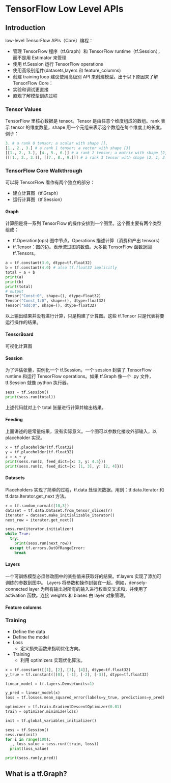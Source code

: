 # TensorFlow Low Level APIs
## Introduction
low-level TensorFlow APIs（Core）编程：
- 管理 TensorFlow 程序（tf.Graph）和 TensorFlow runtime（tf.Session），而不是用 Estimator 来管理
- 使用 tf.Session 运行 TensorFlow operations
- 使用高级别组件(datasets,layers 和 feature_columns)
- 创建 training loop
建议使用高级别 API 来创建模型。出于以下原因来了解 TensorFlow Core：
- 实验和调试更直接
- 直观了解模型训练过程

### Tensor Values
TensorFlow 里核心数据是 tensor。Tensor 是由任意个维度组成的数组。rank 表示 tensor 的维度数量，shape 用一个元组来表示这个数组在每个维度上的长度。例子：
```python
3. # a rank 0 tensor; a scalar with shape [],
[1., 2., 3.] # a rank 1 tensor; a vector with shape [3]
[[1., 2., 3.], [4., 5., 6.]] # a rank 2 tensor; a matrix with shape [2, 3]
[[[1., 2., 3.]], [[7., 8., 9.]]] # a rank 3 tensor with shape [2, 1, 3]
```

### TensorFlow Core Walkthrough
可以将 TensorFlow 看作有两个独立的部分：
- 建立计算图（tf.Graph）
- 运行计算图（tf.Session）

#### Graph
计算图是将一系列 TensorFlow 的操作安排到一个图里。这个图主要有两个类型组成：
- tf.Operation(ops):图中节点。Operations 描述计算（消费和产出 tensors）
- tf.Tensor：图的边。表示流过图的数值。大多数 TensorFlow 函数返回 tf.Tensors。
```python
a = tf.constant(3.0, dtype=tf.float32)
b = tf.constant(4.0) # also tf.float32 implicitly
total = a + b
print(a)
print(b)
print(total)
# output
Tensor("Const:0", shape=(), dtype=float32)
Tensor("Const_1:0", shape=(), dtype=float32)
Tensor("add:0", shape=(), dtype=float32)
```
以上输出结果并没有进行计算，只是构建了计算图。这些 tf.Tensor 只是代表将要运行操作的结果。

#### TensorBoard
可视化计算图

#### Session
为了评估张量，实例化一个 tf.Session。一个 session 封装了 TensorFlow runtime 和运行 TensorFlow operations。如果 tf.Graph 像一个 .py 文件，tf.Session 就像 python 执行器。
```python
sess = tf.Session()
print(sess.run(total))
```
上述代码就对上个 total 张量进行计算并输出结果。

#### Feeding
上面讲述的是常量结果，没有实际意义。一个图可以参数化接收外部输入，以 placeholder 实现。
```python
x = tf.placeholder(tf.float32)
y = tf.placeholder(tf.float32)
z = x + y
print(sess.run(z, feed_dict={x: 3, y: 4.5}))
print(sess.run(z, feed_dict={x: [1, 3], y: [2, 4]}))
```

#### Datasets
Placeholders 实现了简单的过程，tf.data 处理流数据。用到：tf.data.Iterator 和 tf.data.Iterator.get_next 方法。
```python
r = tf.random_normal([10,3])
dataset = tf.data.Dataset.from_tensor_slices(r)
iterator = dataset.make_initializable_iterator()
next_row = iterator.get_next()

sess.run(iterator.initializer)
while True:
  try:
    print(sess.run(next_row))
  except tf.errors.OutOfRangeError:
    break
```

#### Layers
一个可训练模型必须修改图中的某些值来获取好的结果。tf.layers 实现了添加可训练的参数到图中。
Layers 将参数和操作封装在一起。例如，densely-connected layer 为所有输出对所有的输入进行权重交叉求和，并使用了 activation 函数。连接 weights 和 biases 由 layer 对象管理。

#### Feature columns

### Training
- Define the data
- Define the model
- Loss
  - 定义损失函数来指明优化方向。
- Training
  - 利用 optimizers 实现优化算法。

```python
x = tf.constant([[1], [2], [3], [4]], dtype=tf.float32)
y_true = tf.constant([[0], [-1], [-2], [-3]], dtype=tf.float32)

linear_model = tf.layers.Dense(units=1)

y_pred = linear_model(x)
loss = tf.losses.mean_squared_error(labels=y_true, predictions=y_pred)

optimizer = tf.train.GradientDescentOptimizer(0.01)
train = optimizer.minimize(loss)

init = tf.global_variables_initializer()

sess = tf.Session()
sess.run(init)
for i in range(100):
  _, loss_value = sess.run((train, loss))
  print(loss_value)

print(sess.run(y_pred))
```

## What is a tf.Graph?

























